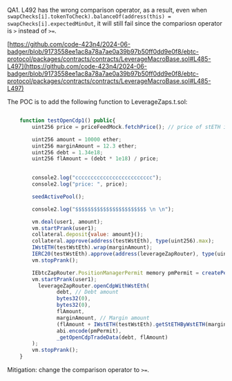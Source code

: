 QA1. L492 has the wrong comparison operator, as a result, even when ```swapChecks[i].tokenToCheck).balanceOf(address(this) = swapChecks[i].expectedMinOut```, it will still fail since the compariosn operator is ```>``` instead of ```>=```. 


[https://github.com/code-423n4/2024-06-badger/blob/9173558ee1ac8a78a7ae0a39b97b50ff0dd9e0f8/ebtc-protocol/packages/contracts/contracts/LeverageMacroBase.sol#L485-L497](https://github.com/code-423n4/2024-06-badger/blob/9173558ee1ac8a78a7ae0a39b97b50ff0dd9e0f8/ebtc-protocol/packages/contracts/contracts/LeverageMacroBase.sol#L485-L497)



The POC is to add the following function to LeverageZaps.t.sol: 

```javascript

    function testOpenCdp1() public{
        uint256 price = priceFeedMock.fetchPrice(); // price of stETH in terms of eBTC

        uint256 amount = 10000 ether;
        uint256 marginAmount = 12.3 ether;
        uint256 debt = 1.34e18;
        uint256 flAmount = (debt * 1e18) / price;

   
        console2.log("ccccccccccccccccccccccccc");
        console2.log("price: ", price);

        seedActivePool();

        console2.log("$$$$$$$$$$$$$$$$$$$$$$$ \n \n");

        vm.deal(user1, amount);
        vm.startPrank(user1);
        collateral.deposit{value: amount}();
        collateral.approve(address(testWstEth), type(uint256).max);
        IWstETH(testWstEth).wrap(marginAmount); 
        IERC20(testWstEth).approve(address(leverageZapRouter), type(uint256).max);
        vm.stopPrank();

        IEbtcZapRouter.PositionManagerPermit memory pmPermit = createPermit(user1);
        vm.startPrank(user1);
          leverageZapRouter.openCdpWithWstEth(
                debt, // Debt amount
                bytes32(0),
                bytes32(0),
                flAmount,
                marginAmount, // Margin amount
                (flAmount + IWstETH(testWstEth).getStETHByWstETH(marginAmount)),
                abi.encode(pmPermit),
                _getOpenCdpTradeData(debt, flAmount)
        );
        vm.stopPrank();
    }
```

Mitigation: change the comparison operator to ```>=```. 